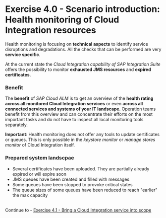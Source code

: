 # Exercise 4.0 - Scenario introduction: Health monitoring of Cloud Integration resources

Health monitoring is focusing on **technical aspects** to identify service disruptions and degradations. All the checks that can be performed are very **service specific**. 

At the current state the *Cloud Integration capability of SAP Integration Suite* offers the possibility to monitor **exhausted JMS resources** and **expired certificates**.

### Benefit

The **benefit** of *SAP Cloud ALM* is to get an overview of the **health rating across all monitored Cloud Integration services** or even **across all connected services and systems of your IT landscape**. Operation teams benefit from this overview and can concentrate their efforts on the most important tasks and do not have to inspect all local monitoring tools separately. 

**Important**: Health monitoring does not offer any tools to update certificates or queues. This is only possible in the *keystore monitor* or *manage stores monitor* of Cloud Integration itself. 

### Prepared system landscpae

- Several certificates have been uploaded. They are partially already expired or will expire soon
- JMS queues have been created and filled with messages
- Some queues have been stopped to provoke critical states
- The queue sizes of some queues have been reduced to reach "earlier" the max capacity

<br>Continue to - [Exercise 4.1 - Bring a Cloud Integration service into scope](/exercises/ex4/ex41/)
